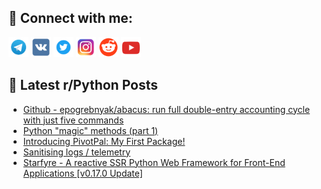 ## 🔎 Connect with me:
[<img src="https://github.com/bullbesh/bullbesh/blob/main/images/Telegram.png" width="32" height="32" />](https://t.me/bullbesh)
[<img src="https://github.com/bullbesh/bullbesh/blob/main/images/VK.png" width="32" height="32" />](https://vk.com/bullbesh)
[<img src="https://github.com/bullbesh/bullbesh/blob/main/images/Twitter.png" width="32" height="32" />](https://twitter.com/bullbesh1)
[<img src="https://github.com/bullbesh/bullbesh/blob/main/images/Instagram.png" width="32" height="32" />](https://www.instagram.com/bullbesh)
[<img src="https://github.com/bullbesh/bullbesh/blob/main/images/Reddit.png" width="32" height="32" />](https://www.reddit.com/user/bullbesh)
[<img src="https://github.com/bullbesh/bullbesh/blob/main/images/YouTube.png" width="32" height="32" />](https://www.youtube.com/channel/UCtfjRs6uzgq5mfm8S06WTcg)

## 📕 Latest r/Python Posts
<!-- BLOG-POST-LIST:START -->
- [Github - epogrebnyak/abacus: run full double-entry accounting cycle with just five commands](https://www.reddit.com/r/Python/comments/178kgyu/github_epogrebnyakabacus_run_full_doubleentry/)
- [Python &quot;magic&quot; methods &lpar;part 1&rpar;](https://www.reddit.com/r/Python/comments/178j2a8/python_magic_methods_part_1/)
- [Introducing PivotPal: My First Package!](https://www.reddit.com/r/Python/comments/178ieis/introducing_pivotpal_my_first_package/)
- [Sanitising logs / telemetry](https://www.reddit.com/r/Python/comments/178i5wd/sanitising_logs_telemetry/)
- [Starfyre - A reactive SSR Python Web Framework for Front-End Applications [v0.17.0 Update]](https://www.reddit.com/r/Python/comments/178hkip/starfyre_a_reactive_ssr_python_web_framework_for/)
<!-- BLOG-POST-LIST:END -->
